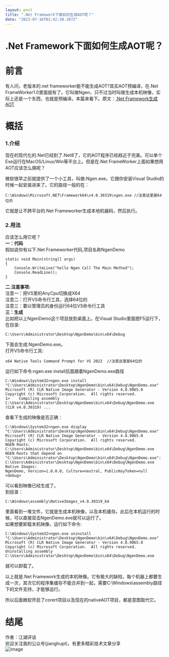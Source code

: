 ```yaml
---
layout: post
title: ".Net Framework下面如何生成AOT呢？"
date: "2023-07-16T01:42:30.307Z"
---
```

.Net Framework下面如何生成AOT呢？
=========================

前言
==

有人问，老版本的.net frameworker能不能生成AOT?其实AOT预编译，在.Net FrameWorker1.0里面就有了。它叫做Ngen，只不过当时叫做生成本机映像，实际上还是一个东西，也就是预编译。本篇来看下。原文：[.Net Framework生成AOT](https://mp.weixin.qq.com/s?__biz=Mzg5NDYwNjU4MA==&mid=2247484967&idx=1&sn=3a0db011bfb8b8f8f4d7c429be3746a2&chksm=c01c4bbcf76bc2aacd720a9e9f8918c8f5b3308d6eb6372482065e264eaf71124bc989c9afaf&token=883032640&lang=zh_CN#rd ".Net Framework生成AOT")

概括
==

### **1.介绍**

现在的现代化的.Net已经到了.Net8了，它的AOT程序已经趋近于完美。可以单个Exe运行在MacOS/Linux/Win等平台上。但是在.Net FrameWorker上面如果想用AOT应该怎么搞呢？

微软很早之前就提供了一个小工具，叫做:Ngen.exe。它跟你安装Visual Studio的时候一起安装进来了。它的路径一般的在：

    C:\Windows\Microsoft.NET\Framework64\v4.0.30319\ngen.exe //注意这里是64位的
    

它就是让不跨平台的.Net Frameworker生成本地机器码，然后执行。

### **2.用法**

应该怎么用它呢？  
**一：代码**  
假如说你有以下.Net Frameworker代码,项目名称NgenDemo

    static void Main(string[] args)
    {
        Console.WriteLine("hello Ngen Call The Main Method");
        Console.ReadLine();
    }
    

**二.注意事项:**  
注意一：把VS里的AnyCpu切换成X64  
注意二：打开VS命令行工具，选择64位的  
注意三：要以管理员的身份运行64位VS命令行工具  
**三：生成**  
比如把以上NgenDemo这个项目放到桌面上。在Visual Studio里面摁F5运行下，在目录:

    C:\Users\Administrator\Desktop\NgenDemo\bin\x64\Debug
    

下面会生成:NgenDemo.exe。  
打开VS命令行工具:

    x64 Native Tools Command Prompt for VS 2022  //注意这里是64位的
    

运行如下命令:ngen.exe install后面跟着NgenDemo.exe路径

    C:\Windows\System32>ngen.exe install "C:\Users\Administrator\Desktop\NgenDemo\bin\x64\Debug\NgenDemo.exe"
    Microsoft (R) CLR Native Image Generator - Version 4.8.9065.0
    Copyright (c) Microsoft Corporation.  All rights reserved.
    1>    Compiling assembly C:\Users\Administrator\Desktop\NgenDemo\bin\x64\Debug\NgenDemo.exe (CLR v4.0.30319) ...
    

查看下生成的映像是否正确：

    C:\Windows\System32>ngen.exe display "C:\Users\Administrator\Desktop\NgenDemo\bin\x64\Debug\NgenDemo.exe"
    Microsoft (R) CLR Native Image Generator - Version 4.8.9065.0
    Copyright (c) Microsoft Corporation.  All rights reserved.
    NGEN Roots:
    C:\Users\Administrator\Desktop\NgenDemo\bin\x64\Debug\NgenDemo.exe
    NGEN Roots that depend on "C:\Users\Administrator\Desktop\NgenDemo\bin\x64\Debug\NgenDemo.exe":
    C:\Users\Administrator\Desktop\NgenDemo\bin\x64\Debug\NgenDemo.exe
    Native Images:
    NgenDemo, Version=1.0.0.0, Culture=neutral, PublicKeyToken=null <debug>
    

可以看到映像已经生成了。  
到目录：

    C:\Windows\assembly\NativeImages_v4.0.30319_64
    

里面看到一堆文件，它就是生成本机映像，以及本机缓存。此后在本机运行的时候，可以直接双击NgenDemo.exe就可以运行了。  
如果想要卸载本机映像，运行如下命令:

    C:\Windows\System32>ngen.exe uninstall "C:\Users\Administrator\Desktop\NgenDemo\bin\x64\Debug\NgenDemo.exe"
    Microsoft (R) CLR Native Image Generator - Version 4.8.9065.0
    Copyright (c) Microsoft Corporation.  All rights reserved.
    Uninstalling assembly C:\Users\Administrator\Desktop\NgenDemo\bin\x64\Debug\NgenDemo.exe
    

就可以卸载了。

以上就是.Net Framework生成的本机映像。它有极大的缺陷，每个机器上都要生成一次，其次它的程序集缓存不能合并到一起，需要C:\\Windows\\assembly路径下的文件支持，才能够运行。

所以后面微软开启了corert项目以及现在的nativeAOT项目，都是意图取代它。

  

结尾
==

作者：江湖评谈  
欢迎关注我的公众号(jianghupt)，有更多精彩技术文章分享  
![image](https://img2023.cnblogs.com/blog/490844/202307/490844-20230715122047553-1097738917.png)